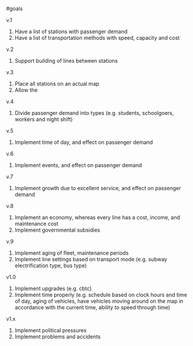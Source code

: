 #goals

v.1

1. Have a list of stations with passenger demand
2. Have a list of transportation methods with speed, capacity and cost

v.2
1. Support building of lines between stations

v.3
1. Place all stations on an actual map
2. Allow the 


v.4
1. Divide passenger demand into types (e.g. students, schoolgoers, workers and night shift)

v.5

1. Implement time of day, and effect on passenger demand

v.6
1. Implement events, and effect on passenger demand

v.7
1. Implement growth due to excellent service, and effect on passenger demand

v.8
1. Implement an economy, whereas every line has a cost, income, and maintenance cost
2. Implement governmental subsidies


v.9
1. Implement aging of fleet, maintenance periods
2. Implement line settings based on transport mode (e.g. subway electrification type, bus type)

v1.0
1. Implement upgrades (e.g. cbtc)
2. Implement time properly (e.g. schedule based on clock hours and time of day, aging of vehicles, have vehicles moving around on the map in accordance with the current time, ability to speed through time)

v1.x
1. Implement political pressures
2. Implement problems and accidents

